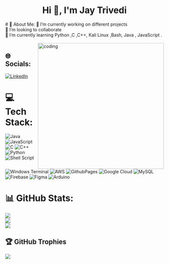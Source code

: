 <h1 align="center">Hi 👋, I'm Jay Trivedi</h1>
# 💫 About Me:
🔭 I’m currently working on different projects <br>👯 I’m looking to collaborate <br>🌱 I’m currently learning Python ,C ,C++, Kali Linux ,Bash, Java , JavaScript .<br><br>
<img align="right" alt="coding" width="400" src="![230700872-d5f44b85-56c7-4e27-80a4-6e2db901e60c](https://github.com/Jayu1214/Jayu1214/assets/91301490/8714706e-21af-4e4b-b701-8f18971ff4d1)
">

## 🌐 Socials:
[![LinkedIn](https://img.shields.io/badge/LinkedIn-%230077B5.svg?logo=linkedin&logoColor=white)](https://linkedin.com/in/https://www.linkedin.com/in/jay-trivedi-1701b924a/) 

# 💻 Tech Stack:
![Java](https://img.shields.io/badge/java-%23ED8B00.svg?style=for-the-badge&logo=openjdk&logoColor=white) ![JavaScript](https://img.shields.io/badge/javascript-%23323330.svg?style=for-the-badge&logo=javascript&logoColor=%23F7DF1E) ![C](https://img.shields.io/badge/c-%2300599C.svg?style=for-the-badge&logo=c&logoColor=white) ![C++](https://img.shields.io/badge/c++-%2300599C.svg?style=for-the-badge&logo=c%2B%2B&logoColor=white) ![Python](https://img.shields.io/badge/python-3670A0?style=for-the-badge&logo=python&logoColor=ffdd54) ![Shell Script](https://img.shields.io/badge/shell_script-%23121011.svg?style=for-the-badge&logo=gnu-bash&logoColor=white) ![Windows Terminal](https://img.shields.io/badge/Windows%20Terminal-%234D4D4D.svg?style=for-the-badge&logo=windows-terminal&logoColor=white) ![AWS](https://img.shields.io/badge/AWS-%23FF9900.svg?style=for-the-badge&logo=amazon-aws&logoColor=white) ![GithubPages](https://img.shields.io/badge/github%20pages-121013?style=for-the-badge&logo=github&logoColor=white) ![Google Cloud](https://img.shields.io/badge/GoogleCloud-%234285F4.svg?style=for-the-badge&logo=google-cloud&logoColor=white) ![MySQL](https://img.shields.io/badge/mysql-4479A1.svg?style=for-the-badge&logo=mysql&logoColor=white) ![Firebase](https://img.shields.io/badge/firebase-a08021?style=for-the-badge&logo=firebase&logoColor=ffcd34) ![Figma](https://img.shields.io/badge/figma-%23F24E1E.svg?style=for-the-badge&logo=figma&logoColor=white) ![Arduino](https://img.shields.io/badge/-Arduino-00979D?style=for-the-badge&logo=Arduino&logoColor=white)
# 📊 GitHub Stats:
![](https://github-readme-stats.vercel.app/api?username=Jayu1214&theme=dark&hide_border=false&include_all_commits=false&count_private=false)<br/>
![](https://github-readme-streak-stats.herokuapp.com/?user=Jayu1214&theme=dark&hide_border=false)<br/>
![](https://github-readme-stats.vercel.app/api/top-langs/?username=Jayu1214&theme=dark&hide_border=false&include_all_commits=false&count_private=false&layout=compact)

## 🏆 GitHub Trophies
![](https://github-profile-trophy.vercel.app/?username=Jayu1214&theme=radical&no-frame=false&no-bg=true&margin-w=4)

<!-- Proudly created with GPRM ( https://gprm.itsvg.in ) -->
